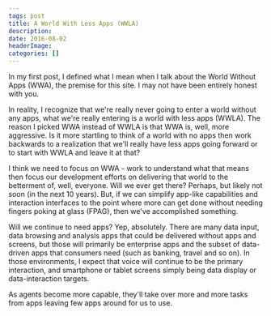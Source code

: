 ```yaml
---
tags: post
title: A World With Less Apps (WWLA)
description: 
date: 2016-08-02
headerImage: 
categories: []
---
```


In my first post, I defined what I mean when I talk about the World Without Apps (WWA), the premise for this site. I may not have been entirely honest with you.

In reality, I recognize that we're really never going to enter a world without any apps, what we're really entering is a world with less apps (WWLA). The reason I picked WWA instead of WWLA is that WWA is, well, more aggressive. Is it more startling to think of a world with no apps then work backwards to a realization that we'll really have less apps going forward or to start with WWLA and leave it at that?

I think we need to focus on WWA - work to understand what that means then focus our development efforts on delivering that world to the betterment of, well, everyone. Will we ever get there? Perhaps, but likely not soon (in the next 10 years). But, if we can simplify app-like capabilities and interaction interfaces to the point where more can get done without needing fingers poking at glass (FPAG), then we've accomplished something.

Will we continue to need apps? Yep, absolutely. There are many data input, data browsing and analysis apps that could be delivered without apps and screens, but those will primarily be enterprise apps and the subset of data-driven apps that consumers need (such as banking, travel and so on). In those environments, I expect that voice will continue to be the primary interaction, and smartphone or tablet screens simply being data display or data-interaction targets.

As agents become more capable, they'll take over more and more tasks from apps leaving few apps around for us to use.